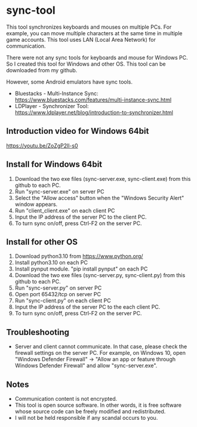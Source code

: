 # sync-tool

This tool synchronizes keyboards and mouses on multiple PCs.
For example, you can move multiple characters at the same time in multiple game accounts.
This tool uses LAN (Local Area Network) for communication.

There were not any sync tools for keyboards and mouse for Windows PC. So I created this tool for Windows and other OS. This tool can be downloaded from my github.

However, some Android emulators have sync tools.
* Bluestacks - Multi-Instance Sync: https://www.bluestacks.com/features/multi-instance-sync.html
* LDPlayer - Synchronizer Tool: https://www.ldplayer.net/blog/introduction-to-synchronizer.html

## Introduction video for Windows 64bit
https://youtu.be/ZoZgP2ll-s0

## Install for Windows 64bit
1. Download the two exe files (sync-server.exe, sync-client.exe) from this github to each PC.
2. Run "sync-server.exe" on server PC
3. Select the "Allow access" button when the "Windows Security Alert" window appears.
4. Run "client_client.exe" on each client PC
5. Input the IP address of the server PC to the client PC.
6. To turn sync on/off, press Ctrl-F2 on the server PC.

## Install for other OS
1. Download python3.10 from https://www.python.org/
2. Install python3.10 on each PC
3. Install pynput module. "pip install pynput" on each PC
4. Download the two exe files (sync-server.py, sync-client.py) from this github to each PC.
5. Run "sync-server.py" on server PC
6. Open port 65432/tcp on server PC
7. Run "sync-client.py" on each client PC
8. Input the IP address of the server PC to the each client PC.
9. To turn sync on/off, press Ctrl-F2 on the server PC.

## Troubleshooting
* Server and client cannot communicate. In that case, please check the firewall settings on the server PC. For example, on Windows 10, open "Windows Defender Firewall" -> "Allow an app or feature through Windows Defender Firewall" and allow "sync-server.exe".

## Notes
* Communication content is not encrypted.
* This tool is open source software. In other words, it is free software whose source code can be freely modified and redistributed.
* I will not be held responsible if any scandal occurs to you.




